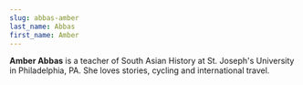 ```yaml
---
slug: abbas-amber
last_name: Abbas
first_name: Amber
---
```

**Amber Abbas** is a teacher of South Asian History at St. Joseph's University in Philadelphia, PA. She loves stories, cycling and international travel.
